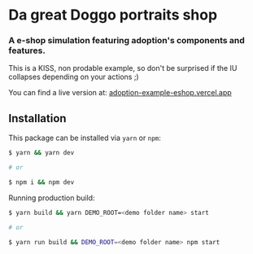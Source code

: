 # Da great Doggo portraits shop

### A e-shop simulation featuring adoption's components and features.

This is a KISS, non prodable example, so don't be surprised if the IU collapses depending on your actions ;)

You can find a live version at: [adoption-example-eshop.vercel.app](adoption-example-eshop.vercel.app)

## Installation

This package can be installed via `yarn` or `npm`:

```sh
$ yarn && yarn dev

# or

$ npm i && npm dev
```

Running production build:

```sh
$ yarn build && yarn DEMO_ROOT=<demo folder name> start

# or

$ yarn run build && DEMO_ROOT=<demo folder name> npm start
```
